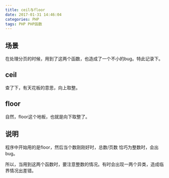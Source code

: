 ```yaml
---
title: ceil与floor
date: 2017-01-31 14:46:04
categories: PHP
tags: PHP PHP函数
---
```


## 场景

在处理分页的时候，用到了这两个函数，也造成了一个不小的bug。特此记录下。

## ceil

查了下，有天花板的意思，向上取整。

## floor

自然，floor这个地板，也就是向下取整了。

## 说明

程序中开始用的是floor，然后当个数刚刚好时，总数/页数 恰巧为整数时，会出bug。

所以，当用到这两个函数时，要注意整数的情况。有时会出现一两个异类，造成临界情况出差错。

